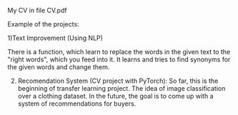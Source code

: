 My CV in file CV.pdf

Example of the projects:

1)Text Improvement (Using NLP)

There is a function, which learn to replace the words in the given text to the "right words", which you feed into it.
It learns and tries to find synonyms for the given words and change them.

2) Recomendation System (CV project with PyTorch):
   So far, this is the beginning of transfer learning project.
   The idea of image classification over a clothing dataset.
   In the future, the goal is to come up with a system of recommendations for buyers.
